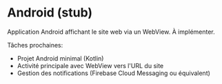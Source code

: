 # Android (stub)

Application Android affichant le site web via un WebView. À implémenter.

Tâches prochaines:
- Projet Android minimal (Kotlin)
- Activité principale avec WebView vers l'URL du site
- Gestion des notifications (Firebase Cloud Messaging ou équivalent)
